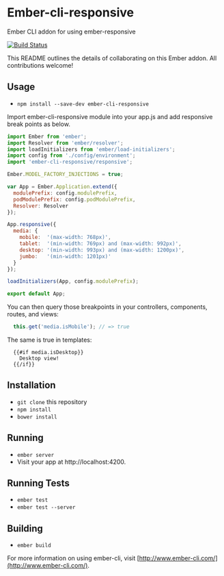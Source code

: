 # Ember-cli-responsive

Ember CLI addon for using ember-responsive

[![Build Status](https://travis-ci.org/AVCEngineering/ember-cli-responsive.svg?branch=master)](https://travis-ci.org/AVCEngineering/ember-cli-responsive)

This README outlines the details of collaborating on this Ember addon. All contributions welcome!

## Usage

* `npm install --save-dev ember-cli-responsive`

Import ember-cli-responsive module into your app.js and add responsive break points as below.

```js
import Ember from 'ember';
import Resolver from 'ember/resolver';
import loadInitializers from 'ember/load-initializers';
import config from './config/environment';
import 'ember-cli-responsive/responsive';

Ember.MODEL_FACTORY_INJECTIONS = true;

var App = Ember.Application.extend({
  modulePrefix: config.modulePrefix,
  podModulePrefix: config.podModulePrefix,
  Resolver: Resolver
});

App.responsive({
  media: {
    mobile:  '(max-width: 768px)',
    tablet:  '(min-width: 769px) and (max-width: 992px)',
    desktop: '(min-width: 993px) and (max-width: 1200px)',
    jumbo:   '(min-width: 1201px)'
  }
});

loadInitializers(App, config.modulePrefix);

export default App;
```

You can then query those breakpoints in your controllers, components, routes, and views:

```js
  this.get('media.isMobile'); // => true
```

The same is true in templates:

```
  {{#if media.isDesktop}}
    Desktop view!
  {{/if}}
```

## Installation

* `git clone` this repository
* `npm install`
* `bower install`

## Running

* `ember server`
* Visit your app at http://localhost:4200.

## Running Tests

* `ember test`
* `ember test --server`

## Building

* `ember build`

For more information on using ember-cli, visit [http://www.ember-cli.com/](http://www.ember-cli.com/).
